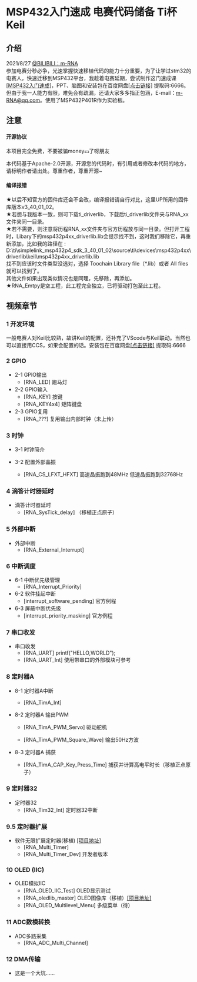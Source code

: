 # MSP432入门速成 电赛代码储备 Ti杯 Keil
## 介绍
2021/8/27  [@BILIBILI：m-RNA](https://space.bilibili.com/41224928  "@BILIBILI：m-RNA 个人主页")    
参加电赛分秒必争，光速掌握快速移植代码的能力十分重要，为了让学过stm32的电赛人，快速迁移到MSP432平台，我趁着电赛延期，尝试制作这门速成课[[MSP432入门速成]](https://www.bilibili.com/video/BV1Rb4y1z7K "Bilibili: MSP432入门速成")，PPT、脑图和安装包在百度网盘[[点击链接]](https://pan.baidu.com/s/10Wg93SwzNaGChqZna_vXQA) 提取码:6666。但由于我一人能力有限，难免会有疏漏，还请大家多多指正包涵，E-mail：m-RNA@qq.com。使用了MSP432P401R作为实验板。

## 注意
#### 开源协议

本项目完全免费，不要被骗money💴了呀朋友

本代码基于Apache-2.0开源，开源您的代码时，有引用或者修改本代码的地方，请标明作者请出处。尊重作者，尊重开源~

#### 编译报错

★以后不知官方的固件库还会不会改，编译报错请自行对比，这里UP所用的固件库版本v3_40_01_02。  
★若想与我版本一致，则可下载ti_driverlib，下载后ti_driverlib文件夹与RNA_xx文件夹同一目录。  
★若不需要，则注意将历程RNA_xx文件夹与官方历程放与同一目录。但打开工程时，Libary下的msp432p4xx_driverlib.lib会提示找不到，这时我们移除它，再重新添加，比如我的路径在 :
D:\ti\simplelink_msp432p4_sdk_3_40_01_02\source\ti\devices\msp432p4xx\driverlib\keil\msp432p4xx_driverlib.lib  
找不到应该时文件类型没选对，选择 Toochain Library file（*.lib）或者 All files 就可以找到了。  
其他文件如果出现类似情况也是同理，先移除，再添加。  
★RNA_Emtpy是空工程，此工程完全独立，已将驱动打包至此工程。

## 视频章节
### 1 开发环境  
​        一般电赛人对Keil比较熟，故讲Keil的配置，还补充了VScode与Keil联动。当然也可以直接用CCS，如果会配置的话。安装包在百度网盘[[点击链接]](https://pan.baidu.com/s/10Wg93SwzNaGChqZna_vXQA) 提取码:6666

### 2 GPIO
- 2-1 GPIO输出
    - [RNA_LED]      跑马灯      
- 2-2 GPIO输入  
  - [RNA_KEY]         按键  
  - [RNA_KEY4x4]   矩阵键盘  
- 2-3 GPIO复用  
    - [RNA_???]     复用输出内部时钟（未上传）

### 3 时钟
- 3-1 时钟简介  

- 3-2 配置外部晶振  
  - [RNA_CS_LFXT_HFXT]  高速晶振跑到48MHz 低速晶振跑到32768Hz 

### 4 滴答计时器延时
- 滴答计时器延时  
  - [RNA_SysTick_delay] （移植正点原子） 

### 5 外部中断  
- 外部中断  
  - [RNA_External_Interrupt]   

### 6 中断调度
- 6-1 中断优先级管理  
  - [RNA_Interrupt_Priority]  
- 6-2 软件挂起中断  
  - [interrupt_software_pending]  官方例程  
- 6-3 屏蔽中断优先级  
  - [interrupt_priority_masking]    官方例程 

### 7 串口收发  

- 串口收发  
  - [RNA_UART]          printf("HELLO,WORLD");  
  - [RNA_UART_Int]   使用带串口的外部模块可参考  

### 8 定时器A
- 8-1 定时器A中断  
  - [RNA_TimA_Int]   

- 8-2 定时器A 输出PWM  
  - [RNA_TimA_PWM_Servo]   驱动舵机  
  
  - [RNA_TimA_PWM_Square_Wave]   输出50Hz方波  
  
- 8-3 定时器A 捕获  

  - [RNA_TimA_CAP_Key_Press_Time]   捕获并计算高电平时长（移植正点原子）

### 9 定时器32
- 定时器32
  - [RNA_Tim32_Int]       定时器32中断
### 9.5 定时器扩展

- 软件无限扩展定时器(移植) [[项目地址]](https://github.com/0x1abin/MultiTimer  "@GitHub： MultiTimer")
    - [RNA_Multi_Timer] 
    - [RNA_Multi_Timer_Dev]  开发者版本

### 10 OLED (IIC)
- OLED模拟IIC
  - [RNA_OLED_IIC_Test]       OLED显示测试
  - [RNA_oledlib_master] OLED图像库（移植）[[项目地址]](https://github.com/hello-myj/stm32_oled  "@GitHub： STM32 OLED图形库")
  - [RNA_OLED_Multilevel_Menu]  多级菜单（待）

### 11 ADC数模转换
- ADC多路采集
  - [RNA_ADC_Multi_Channel]
### 12 DMA传输
- 这是一个大坑......

